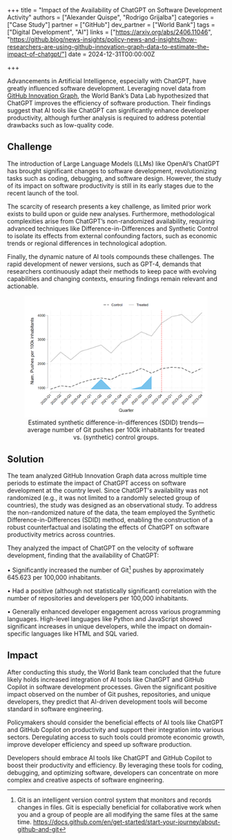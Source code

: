 +++
title = "Impact of the Availability of ChatGPT on Software Development Activity"
authors = ["Alexander Quispe", "Rodrigo Grijalba"]
categories = ["Case Study"]
partner = ["GitHub"]
dev_partner = ["World Bank"]
tags = ["Digital Development", "AI"]
links = ["https://arxiv.org/abs/2406.11046", "https://github.blog/news-insights/policy-news-and-insights/how-researchers-are-using-github-innovation-graph-data-to-estimate-the-impact-of-chatgpt/"]
date = 2024-12-31T00:00:00Z

+++

Advancements in Artificial Intelligence, especially with ChatGPT, have greatly influenced software development. Leveraging novel data from [GitHub Innovation Graph](https://github.com/github/innovationgraph), the World Bank’s Data Lab hypothesized that ChatGPT improves the efficiency of software production. Their findings suggest that AI tools like ChatGPT can significantly enhance developer productivity, although further analysis is required to address potential drawbacks such as low-quality code.


## Challenge

The introduction of Large Language Models (LLMs) like OpenAI’s ChatGPT has brought significant changes to software development, revolutionizing tasks such as coding, debugging, and software design. However, the study of its impact on software productivity is still in its early stages due to the recent launch of the tool.

The scarcity of research presents a key challenge, as limited prior work exists to build upon or guide new analyses. Furthermore, methodological complexities arise from ChatGPT’s non-randomized availability, requiring advanced techniques like Difference-in-Differences and Synthetic Control to isolate its effects from external confounding factors, such as economic trends or regional differences in technological adoption.

Finally, the dynamic nature of AI tools compounds these challenges. The rapid development of newer versions, such as GPT-4, demands that researchers continuously adapt their methods to keep pace with evolving capabilities and changing contexts, ensuring findings remain relevant and actionable.


<figure align="centre">
    <img src="impact-of-the-availability-of-chatgpt-on-software-development-activity_figure1.png"
    <figcaption>
        <center>
Estimated synthetic difference-in-differences (SDID) trends—average number of Git pushes per 100k inhabitants for treated vs. (synthetic) control groups.
  </center>
    </figcaption>
</figure>



## Solution

The team analyzed GitHub Innovation Graph data across multiple time periods to estimate the impact of ChatGPT access on software development at the country level. Since ChatGPT's availability was not randomized (e.g., it was not limited to a randomly selected group of countries), the study was designed as an observational study. To address the non-randomized nature of the data, the team employed the Synthetic Difference-in-Differences (SDID) method, enabling the construction of a robust counterfactual and isolating the effects of ChatGPT on software productivity metrics across countries.

They analyzed the impact of ChatGPT on the velocity of software development, finding that the availability of ChatGPT:

•	Significantly increased the number of Git[^1] pushes by approximately 645.623 per 100,000 inhabitants.

•	Had a positive (although not statistically significant) correlation with the number of repositories and developers per 100,000 inhabitants.

•	Generally enhanced developer engagement across various programming languages. High-level languages like Python and JavaScript showed significant increases in unique developers, while the impact on domain-specific languages like HTML and SQL varied.



## Impact

After conducting this study, the World Bank team concluded that the future likely holds increased integration of AI tools like ChatGPT and GitHub Copilot in software development processes. Given the significant positive impact observed on the number of Git pushes, repositories, and unique developers, they predict that AI-driven development tools will become standard in software engineering.

Policymakers should consider the beneficial effects of AI tools like ChatGPT and GitHub Copilot on productivity and support their integration into various sectors. Deregulating access to such tools could promote economic growth, improve developer efficiency and speed up software production.

Developers should embrace AI tools like ChatGPT and GitHub Copilot to boost their productivity and efficiency. By leveraging these tools for coding, debugging, and optimizing software, developers can concentrate on more complex and creative aspects of software engineering.


[^1]: Git is an intelligent version control system that monitors and records changes in files. Git is especially beneficial for collaborative work when you and a group of people are all modifying the same files at the same time. https://docs.github.com/en/get-started/start-your-journey/about-github-and-git




